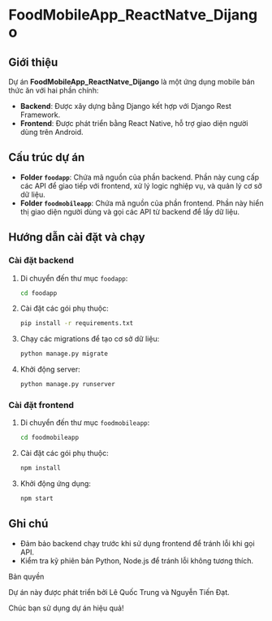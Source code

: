 # FoodMobileApp_ReactNatve_Dijango

## Giới thiệu
Dự án **FoodMobileApp_ReactNatve_Dijango** là một ứng dụng mobile bán thức ăn với hai phần chính:

- **Backend**: Được xây dựng bằng Django kết hợp với Django Rest Framework.
- **Frontend**: Được phát triển bằng React Native, hỗ trợ giao diện người dùng trên Android.

## Cấu trúc dự án

- **Folder `foodapp`**: Chứa mã nguồn của phần backend. Phần này cung cấp các API để giao tiếp với frontend, xử lý logic nghiệp vụ, và quản lý cơ sở dữ liệu.
- **Folder `foodmobileapp`**: Chứa mã nguồn của phần frontend. Phần này hiển thị giao diện người dùng và gọi các API từ backend để lấy dữ liệu.

## Hướng dẫn cài đặt và chạy

### Cài đặt backend
1. Di chuyển đến thư mục `foodapp`:
   ```bash
   cd foodapp
   ```
2. Cài đặt các gói phụ thuộc:
   ```bash
   pip install -r requirements.txt
   ```
3. Chạy các migrations để tạo cơ sở dữ liệu:
   ```bash
   python manage.py migrate
   ```
4. Khởi động server:
   ```bash
   python manage.py runserver
   ```

### Cài đặt frontend
1. Di chuyển đến thư mục `foodmobileapp`:
   ```bash
   cd foodmobileapp
   ```
2. Cài đặt các gói phụ thuộc:
   ```bash
   npm install
   ```
3. Khởi động ứng dụng:
   ```bash
   npm start
   ```

## Ghi chú
- Đảm bảo backend chạy trước khi sử dụng frontend để tránh lỗi khi gọi API.
- Kiểm tra kỹ phiên bản Python, Node.js để tránh lỗi không tương thích.

Bản quyền

Dự án này được phát triển bởi Lê Quốc Trung và Nguyễn Tiến Đạt.

Chúc bạn sử dụng dự án hiệu quả!
